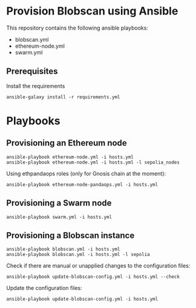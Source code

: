 # Provision Blobscan using Ansible

This repository contains the following ansible playbooks:

* blobscan.yml
* ethereum-node.yml
* swarm.yml

## Prerequisites

Install the requirements

```
ansible-galaxy install -r requirements.yml
```

# Playbooks

## Provisioning an Ethereum node

```
ansible-playbook ethereum-node.yml -i hosts.yml
ansible-playbook ethereum-node.yml -i hosts.yml -l sepolia_nodes
```

Using ethpandaops roles (only for Gnosis chain at the moment):

```
ansible-playbook ethereum-node-pandaops.yml -i hosts.yml
```

## Provisioning a Swarm node

```
ansible-playbook swarm.yml -i hosts.yml
```

## Provisioning a Blobscan instance

```
ansible-playbook blobscan.yml -i hosts.yml
ansible-playbook blobscan.yml -i hosts.yml -l sepolia
```

Check if there are manual or unapplied changes to the configuration files:

```
ansible-playbook update-blobscan-config.yml -i hosts.yml --check
```

Update the configuration files:

```
ansible-playbook update-blobscan-config.yml -i hosts.yml
```
